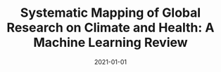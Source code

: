 ---
title: "Systematic Mapping of Global Research on Climate and Health: A Machine Learning Review"
collection: publications
permalink: /publications/10
date: 2021-01-01
venue: "The Lancet Planetary Health"
citation: "Berrang-Ford, Lea, Sietsma, Anne J., <b>Callaghan, Max</b>, Minx, Jan C., Scheelbeek, Pauline F. D., Haddaway, Neal R., Haines, Andy, Dangour, Alan D.. (2021). &quot;Systematic Mapping of Global Research on Climate and Health: A Machine Learning Review.&quot; <i>The Lancet Planetary Health</i>. 5(8)."
doi: "10.1016/S2542-5196(21)00179-0"
---